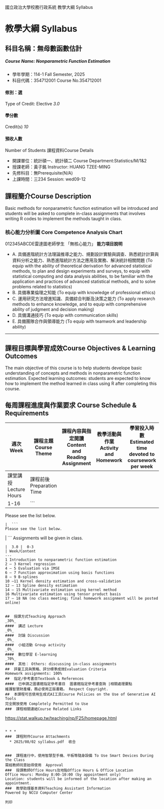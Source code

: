 國立政治大學校務行政系統 教學大綱 Syllabus
# 教學大綱 Syllabus
##  科目名稱：無母數函數估計 
#####  Course Name: Nonparametric Function Estimation
  * 學年學期：114-1 Fall Semester, 2025 
  * 科目代碼：354712001 Course No.354712001


#### 修別：選
Type of Credit: Elective 
_3.0_
#### 學分數
Credit(s)
_10_
#### 預收人數
Number of Students
課程資料Course Details
  * 開課單位：統計碩一、統計碩二 Course Department:Statistics/M/1&2 
  * 授課老師：黃子銘 Instructor: HUANG TZEE-MING 
  * 先修科目：無Prerequisite(N/A)
  * 上課時間：三234 Session: wed09-12


##  課程簡介Course Description
Basic methods for nonparametric function estimation will be introduced and students will be asked to complete in-class assignments that involves writing R codes to implement the methods taught in class.
###  核心能力分析圖 Core Competence Analysis Chart
012345ABCDE雷達圖老師學生
「無核心能力」 
**能力項目說明**
  * A. 具備進階統計方法理論推導之能力、規劃設計實驗與調查、熟悉統計計算與資料分析之能力、熟悉進階統計方法之應用及實務、解決統計相關問題 (To equip with the ability of theoretical derivation for advanced statistical methods, to plan and design experiments and surveys, to equip with statistical computing and data analysis abilities, to be familiar with the application and practices of advanced statistical methods, and to solve problems related to statistics)
  * B. 具備專業倫理之知能 (To equip with knowledge of professional ethics)
  * C. 運用研究方法增進知識、具備綜合判斷及決策之能力 (To apply research methods to enhance knowledge, and to equip with comprehensive ability of judgment and decision making)
  * D. 具備溝通技巧 (To equip with communication skills)
  * E. 具備團隊合作與領導能力 (To equip with teamwork and leadership ability)


* * *
##  課程目標與學習成效Course Objectives & Learning Outcomes 
The main objective of this course is to help students develope basic understanding of concepts and methods in nonparametric function estimation.
Expected learning outcomes: students are expected to know how to implement the method learned in class using R after completing this course.
##  每周課程進度與作業要求 Course Schedule & Requirements
週次 Week | 課程主題 Course Theme | 課程內容與指定閱讀 Content and Reading Assignment | 教學活動與作業 Activity and Homework | 學習投入時數 Estimated time devoted to coursework per week  
---|---|---|---|---  
課堂講授 Lecture Hours | 課程前後 Preparation Time  
1-16 |  ```
Please see the list below.
```
|  ```
Please see the list below.
```
|  ```
Assignments will be given in class.
```
|  3.0 |  0-3  
| Week/Content  
---  
1 Introduction to nonparametric function estimation  
2 – 3 Kernel regression  
4 – 5 Evaluation via IMSE  
6 – 7 Function approximation using basis functions  
8 – 9 B-splines  
10 –11 Kernel density estimation and cross-validation  
12 – 13 Spline density estimation  
14 – 15 Multivariate estimation using kernel method  
16 Multivariate estimation using tensor product basis  
17 – 18 NA (no class meeting; final homework assignment will be posted online)  
  

##  授課方式Teaching Approach
_30%_
####  講述 Lecture
_0%_
####  討論 Discussion
_0%_
####  小組活動 Group activity
_0%_
####  數位學習 E-learning
_70%_
####  其他： Others: discussing in-class assignments 
##  評量工具與策略、評分標準成效Evaluation Criteria
Homework assignments: 100%
##  指定/參考書目Textbook & References
####  已申請之圖書館指定參考書目  圖書館指定參考書查詢 |相關處理要點
維護智慧財產權，務必使用正版書籍。 Respect Copyright.
##  本課程可否使用生成式AI工具Course Policies on the Use of Generative AI Tools
完全開放使用 Completely Permitted to Use
###  課程相關連結Course Related Links
```
https://stat.walkup.tw/teaching/np/F25/homepage.html
```

* * *
###  課程附件Course Attachments
  * 2025/08/02 syllabus.pdf  收合 


###  課程進行中，使用智慧型手機、平板等隨身設備 To Use Smart Devices During the Class
需經教師同意始得使用  Approval
###  授課教師Office Hours及地點Office Hours & Office Location
Office Hours: Monday 8:00-10:00 (by appointment only)
Location: students will be informed of the location after making an appointment.
###  教學助理基本資料Teaching Assistant Information
Powered by NCCU Computer Center
  
列印
